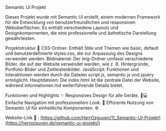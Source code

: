 Semantic UI Projekt

Dieses Projekt wurde mit Semantic UI erstellt, einem modernen Framework für die Entwicklung von benutzerfreundlichen und responsiven Weboberflächen. Es enthält verschiedene Layouts und Designkomponenten, die eine professionelle und ästhetische Darstellung gewährleisten.

Projektstruktur 📂
CSS-Ordner: Enthält Stile und Themen wie basic, default und benutzerdefinierte styles.css, die zur Anpassung des Designs verwendet werden.
Bildmaterial: Der img-Ordner umfasst verschiedene Bilder, die auf der Website verwendet werden, wie z. B. Hintergründe, Portfolio-Bilder und Zeitleistenbilder.
JavaScript: Funktionen und Interaktionen werden durch die Dateien script.js, semantic.js und jquery ermöglicht.
Hauptdateien: Die index.html ist die zentrale Datei der Website, während informationen.md weiterführende Details bietet.

Funktionen und Highlights ✨
Responsives Design für alle Geräte. 📱💻
Einfache Navigation mit professionellem Look. 🧭
Effiziente Nutzung von Semantic UI für einheitliche Komponenten. ⚙️

Website-Link 📎 :
[https://github.com/HerrOzguven/11_Semantic-UI-Projekt](https://herrozguven.de/semantic-ui-projekt/)
